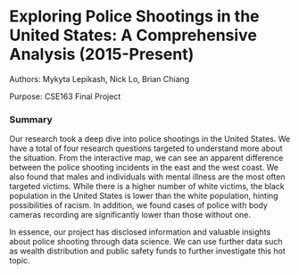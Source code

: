 # Exploring Police Shootings in the United States: A Comprehensive Analysis (2015-Present)

Authors: Mykyta Lepikash, Nick Lo, Brian Chiang

Purpose: CSE163 Final Project


### Summary
Our research took a deep dive into police shootings in the United States. We have a total of four research questions targeted to understand more about the situation. From the interactive map, we can see an apparent difference between the police shooting incidents in the east and the west coast. We also found that males and individuals with mental illness are the most often targeted victims. While there is a higher number of white victims, the black population in the United States is lower than the white population, hinting possibilities of racism. In addition, we found cases of police with body cameras recording are significantly lower than those without one.

In essence, our project has disclosed information and valuable insights about police shooting through data science. We can use further data such as wealth distribution and public safety funds to further investigate this hot topic.
